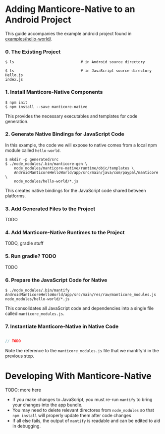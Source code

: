
Adding Manticore-Native to an Android Project
=============================================

This guide accompanies the example android project found in [examples/hello-world/](../../examples/hello-world/src/android/).

### 0. The Existing Project

```
$ ls                              # in Android source directory
```

```
$ ls                              # in JavaScript source directory
Hello.js
index.js
```

### 1. Install Manticore-Native Components

```
$ npm init
$ npm install --save manticore-native
```
This provides the necessary executables and templates for code generation.


### 2. Generate Native Bindings for JavaScript Code

In this example, the code we will expose to native comes from a local npm module called `hello-world`.

```
$ mkdir -p generated/src
$ ./node_modules/.bin/manticore-gen \
    node_modules/manticore-native/runtime/objc/templates \
    AndroidManticoreHelloWorld/app/src/main/java/com/paypal/manticore \
    node_modules/hello-world/*.js
```

This creates native bindings for the JavaScript code shared between platforms.


### 3. Add Generated Files to the Project

TODO


### 4. Add Manticore-Native Runtimes to the Project

TODO, gradle stuff


### 5. Run gradle? TODO

TODO


### 6. Prepare the JavaScript Code for Native

```
$ ./node_modules/.bin/mantify AndroidManticoreHelloWorld/app/src/main/res/raw/manticore_modules.js node_modules/hello-world/*.js
```

This consolidates all JavaScript code and dependencies into a single file called `manticore_modules.js`.


### 7. Instantiate Manticore-Native in Native Code

```java

// TODO

```

Note the reference to the `manticore_modules.js` file that we mantify'd in the previous step.


Developing With Manticore-Native
================================

TODO: more here

* If you make changes to JavaScript, you must re-run `mantify` to bring your changes into the app bundle.
* You may need to delete relevant directores from `node_modules` so that `npm install` will properly update them after code changes
* If all else fails, the output of `mantify` is readable and can be edited to aid in debugging.
